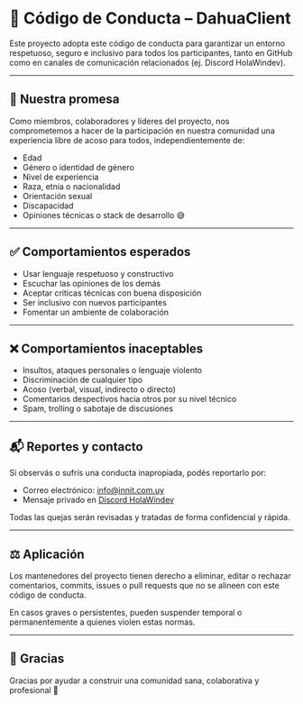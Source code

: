 # 📜 Código de Conducta – DahuaClient

Este proyecto adopta este código de conducta para garantizar un entorno respetuoso, seguro e inclusivo para todos los participantes, tanto en GitHub como en canales de comunicación relacionados (ej. Discord HolaWindev).

---

## 🤝 Nuestra promesa

Como miembros, colaboradores y líderes del proyecto, nos comprometemos a hacer de la participación en nuestra comunidad una experiencia libre de acoso para todos, independientemente de:

- Edad
- Género o identidad de género
- Nivel de experiencia
- Raza, etnia o nacionalidad
- Orientación sexual
- Discapacidad
- Opiniones técnicas o stack de desarrollo 😅

---

## ✅ Comportamientos esperados

- Usar lenguaje respetuoso y constructivo
- Escuchar las opiniones de los demás
- Aceptar críticas técnicas con buena disposición
- Ser inclusivo con nuevos participantes
- Fomentar un ambiente de colaboración

---

## ❌ Comportamientos inaceptables

- Insultos, ataques personales o lenguaje violento
- Discriminación de cualquier tipo
- Acoso (verbal, visual, indirecto o directo)
- Comentarios despectivos hacia otros por su nivel técnico
- Spam, trolling o sabotaje de discusiones

---

## 📬 Reportes y contacto

Si observás o sufrís una conducta inapropiada, podés reportarlo por:

- Correo electrónico: info@innit.com.uy  
- Mensaje privado en [Discord HolaWindev](https://discord.gg/9xDAJ6ugQr)

Todas las quejas serán revisadas y tratadas de forma confidencial y rápida.

---

## ⚖️ Aplicación

Los mantenedores del proyecto tienen derecho a eliminar, editar o rechazar comentarios, commits, issues o pull requests que no se alineen con este código de conducta.

En casos graves o persistentes, pueden suspender temporal o permanentemente a quienes violen estas normas.

---

## 🙌 Gracias

Gracias por ayudar a construir una comunidad sana, colaborativa y profesional 🙌
